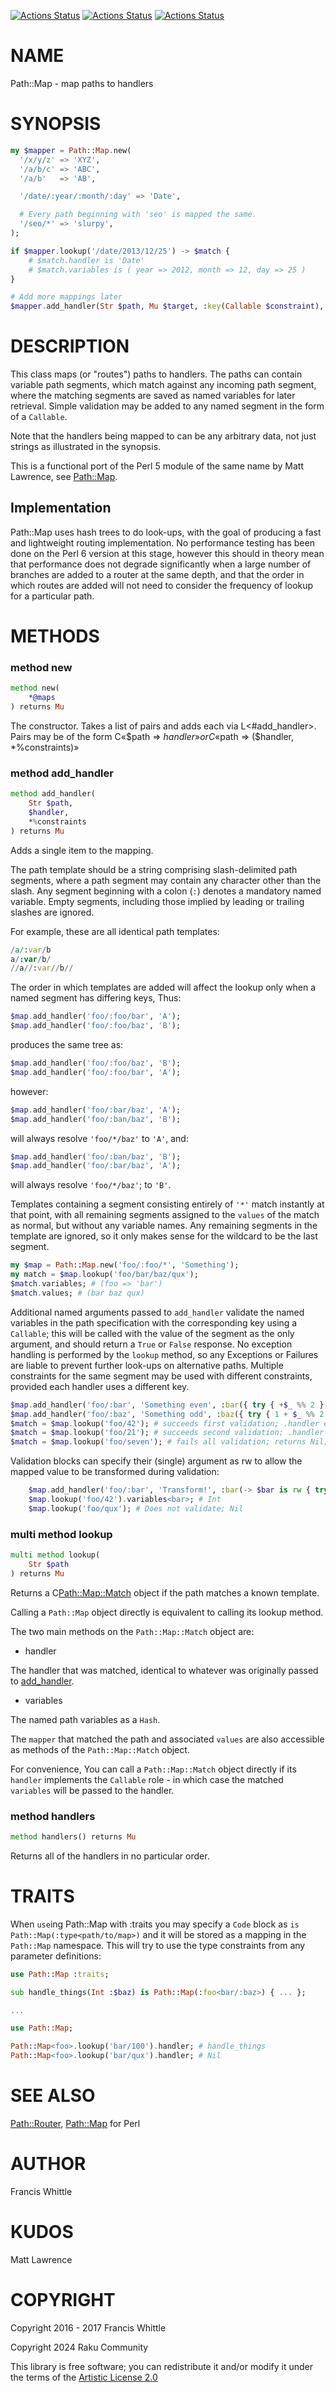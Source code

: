 [![Actions Status](https://github.com/raku-community-modules/Path-Map/actions/workflows/linux.yml/badge.svg)](https://github.com/raku-community-modules/Path-Map/actions) [![Actions Status](https://github.com/raku-community-modules/Path-Map/actions/workflows/macos.yml/badge.svg)](https://github.com/raku-community-modules/Path-Map/actions) [![Actions Status](https://github.com/raku-community-modules/Path-Map/actions/workflows/windows.yml/badge.svg)](https://github.com/raku-community-modules/Path-Map/actions)

NAME
====

Path::Map - map paths to handlers

SYNOPSIS
========

```raku
my $mapper = Path::Map.new(
  '/x/y/z' => 'XYZ',
  '/a/b/c' => 'ABC',
  '/a/b'   => 'AB',

  '/date/:year/:month/:day' => 'Date',

  # Every path beginning with 'seo' is mapped the same.
  '/seo/*' => 'slurpy',
);

if $mapper.lookup('/date/2013/12/25') -> $match {
    # $match.handler is 'Date'
    # $match.variables is ( year => 2012, month => 12, day => 25 )
}

# Add more mappings later
$mapper.add_handler(Str $path, Mu $target, :key(Callable $constraint), ...)
```

DESCRIPTION
===========

This class maps (or "routes") paths to handlers. The paths can contain variable path segments, which match against any incoming path segment, where the matching segments are saved as named variables for later retrieval. Simple validation may be added to any named segment in the form of a `Callable`.

Note that the handlers being mapped to can be any arbitrary data, not just strings as illustrated in the synopsis.

This is a functional port of the Perl 5 module of the same name by Matt Lawrence, see [Path::Map](https://metacpan.org/pod/Path::Map).

Implementation
--------------

Path::Map uses hash trees to do look-ups, with the goal of producing a fast and lightweight routing implementation. No performance testing has been done on the Perl 6 version at this stage, however this should in theory mean that performance does not degrade significantly when a large number of branches are added to a router at the same depth, and that the order in which routes are added will not need to consider the frequency of lookup for a particular path.

METHODS
=======

### method new

```raku
method new(
    *@maps
) returns Mu
```

The constructor. Takes a list of pairs and adds each via L<#add_handler>. Pairs may be of the form C«$path => $handler» or C«$path => ($handler, *%constraints)»

### method add_handler

```raku
method add_handler(
    Str $path,
    $handler,
    *%constraints
) returns Mu
```

Adds a single item to the mapping.

The path template should be a string comprising slash-delimited path segments, where a path segment may contain any character other than the slash. Any segment beginning with a colon (`:`) denotes a mandatory named variable. Empty segments, including those implied by leading or trailing slashes are ignored.

For example, these are all identical path templates:

```raku
/a/:var/b
a/:var/b/
//a//:var//b//
```

The order in which templates are added will affect the lookup only when a named segment has differing keys, Thus:

```raku
$map.add_handler('foo/:foo/bar', 'A');
$map.add_handler('foo/:foo/baz', 'B');
```

produces the same tree as:

```raku
$map.add_handler('foo/:foo/baz', 'B');
$map.add_handler('foo/:foo/bar', 'A');
```

however:

```raku
$map.add_handler('foo/:bar/baz', 'A');
$map.add_handler('foo/:ban/baz', 'B');
```

will always resolve `'foo/*/baz'` to `'A'`, and:

```raku
$map.add_handler('foo/:ban/baz', 'B');
$map.add_handler('foo/:bar/baz', 'A');
```

will always resolve `'foo/*/baz'`; to `'B'`.

Templates containing a segment consisting entirely of `'*'` match instantly at that point, with all remaining segments assigned to the `values` of the match as normal, but without any variable names. Any remaining segments in the template are ignored, so it only makes sense for the wildcard to be the last segment.

```raku
my $map = Path::Map.new('foo/:foo/*', 'Something');
my match = $map.lookup('foo/bar/baz/qux');
$match.variables; # (foo => 'bar')
$match.values; # (bar baz qux)
```

Additional named arguments passed to `add_handler` validate the named variables in the path specification with the corresponding key using a `Callable`; this will be called with the value of the segment as the only argument, and should return a `True` or `False` response. No exception handling is performed by the `lookup` method, so any Exceptions or Failures are liable to prevent further look-ups on alternative paths. Multiple constraints for the same segment may be used with different constraints, provided each handler uses a different key.

```raku
$map.add_handler('foo/:bar', 'Something even', :bar({ try { +$_ %% 2 } }));
$map.add_handler('foo/:baz', 'Something odd', :baz({ try { 1 + $_ %% 2 } }));
$match = $map.lookup('foo/42'); # succeeds first validation; .handler eq 'Something even';
$match = $map.lookup('foo/21'); # succeeds second validation; .handler eq 'Something odd';
$match = $map.lookup('foo/seven'); # fails all validation; returns Nil;
```

Validation blocks can specify their (single) argument as rw to allow the mapped value to be transformed during validation:

```raku
    $map.add_handler('foo/:bar', 'Transform!', :bar(-> $bar is rw { try { $bar = Int($bar) } }));
    $map.lookup('foo/42').variables<bar>; # Int
    $map.lookup('foo/qux'); # Does not validate; Nil
```

### multi method lookup

```raku
multi method lookup(
    Str $path
) returns Mu
```

Returns a C<Path::Map::Match> object if the path matches a known template.

Calling a `Path::Map` object directly is equivalent to calling its lookup method.

The two main methods on the `Path::Map::Match` object are:

  * handler

The handler that was matched, identical to whatever was originally passed to [add_handler](#add_handler).

  * variables

The named path variables as a `Hash`.

The `mapper` that matched the path and associated `values` are also accessible as methods of the `Path::Map::Match` object.

For convenience, You can call a `Path::Map::Match` object directly if its `handler` implements the `Callable` role - in which case the matched `variables` will be passed to the handler.

### method handlers

```raku
method handlers() returns Mu
```

Returns all of the handlers in no particular order.

TRAITS
======

When `use`ing Path::Map with :traits you may specify a `Code` block as `is Path::Map(:type<path/to/map>)` and it will be stored as a mapping in the `Path::Map` namespace. This will try to use the type constraints from any parameter definitions:

```raku
use Path::Map :traits;

sub handle_things(Int :$baz) is Path::Map(:foo<bar/:baz>) { ... };

...

use Path::Map;

Path::Map<foo>.lookup('bar/100').handler; # handle_things
Path::Map<foo>.lookup('bar/qux').handler; # Nil
```

SEE ALSO
========

[Path::Router](Path::Router), [Path::Map](https://metacpan.org/pod/Path::Map) for Perl

AUTHOR
======

Francis Whittle

KUDOS
=====

Matt Lawrence

COPYRIGHT
=========

Copyright 2016 - 2017 Francis Whittle

Copyright 2024 Raku Community

This library is free software; you can redistribute it and/or modify it under the terms of the [Artistic License 2.0](http://www.perlfoundation.org/artistic_license_2_0)

